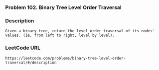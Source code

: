 ### Problem 102. Binary Tree Level Order Traversal

### Description 
	Given a binary tree, return the level order traversal of its nodes' values. (ie, from left to right, level by level).

### LeetCode URL 
	https://leetcode.com/problems/binary-tree-level-order-traversal/#/description
